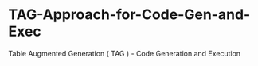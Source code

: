 # TAG-Approach-for-Code-Gen-and-Exec
Table Augmented Generation ( TAG ) - Code Generation and Execution 
